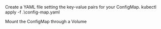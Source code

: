 Create a YAML file setting the key-value pairs for your ConfigMap.
kubectl apply -f .\config-map.yaml

Mount the ConfigMap through a Volume
